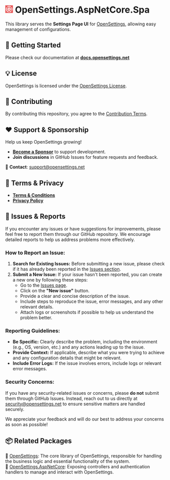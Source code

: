# <img src="../../logo/open-settings-logo.png" alt="Header" width="24"/> OpenSettings.AspNetCore.Spa

This library serves the **Settings Page UI** for [OpenSettings](https://github.com/OpenSettings/open-settings), allowing easy management of configurations.

## 🚀 Getting Started

Please check our documentation at **[docs.opensettings.net](https://docs.opensettings.net)** 

## 💡 License  

OpenSettings is licensed under the [OpenSettings License](https://opensettings.net/license).

## 🤝 Contributing

By contributing this repository, you agree to the [Contribution Terms](https://opensettings.net/contribution-terms).

## ❤️ Support & Sponsorship  

Help us keep OpenSettings growing!  

- **[Become a Sponsor](https://opensettings.net/become-a-sponsor)** to support development.  
- **Join discussions** in GitHub Issues for feature requests and feedback.  

📧 **Contact**: [support@opensettings.net](mailto:support@opensettings.net)  

## 📜 Terms & Privacy  

- **[Terms & Conditions](https://opensettings.net/terms-and-conditions)**  
- **[Privacy Policy](https://opensettings.net/privacy-policy)**  

## 🐞 Issues & Reports

If you encounter any issues or have suggestions for improvements, please feel free to report them through our GitHub repository. We encourage detailed reports to help us address problems more effectively.

###  How to Report an Issue:
1. **Search for Existing Issues:** Before submitting a new issue, please check if it has already been reported in the [Issues section](https://github.com/OpenSettings/open-settings/issues).
2. **Submit a New Issue:** If your issue hasn't been reported, you can create a new one by following these steps:
   - Go to the [Issues page](https://github.com/OpenSettings/open-settings/issues).
   - Click on the **"New issue"** button.
   - Provide a clear and concise description of the issue.
   - Include steps to reproduce the issue, error messages, and any other relevant details.
   - Attach logs or screenshots if possible to help us understand the problem better.

### Reporting Guidelines:
- **Be Specific:** Clearly describe the problem, including the environment (e.g., OS, version, etc.) and any actions leading up to the issue.
- **Provide Context:** If applicable, describe what you were trying to achieve and any configuration details that might be relevant.
- **Include Error Logs:** If the issue involves errors, include logs or relevant error messages.

### Security Concerns:
If you have any security-related issues or concerns, please **do not** submit them through GitHub Issues. Instead, reach out to us directly at [security@opensettings.net](mailto:security@opensettings.net) to ensure sensitive matters are handled securely.

We appreciate your feedback and will do our best to address your concerns as soon as possible!

## 📦 Related Packages

🔹 [OpenSettings](https://nuget.org/packages/OpenSettings): The core library of OpenSettings, responsible for handling the business logic and essential functionality of the system.  
🔹 [OpenSettings.AspNetCore](https://nuget.org/packages/OpenSettings.AspNetCore): Exposing controllers and authentication handlers to manage and interact with OpenSettings.
